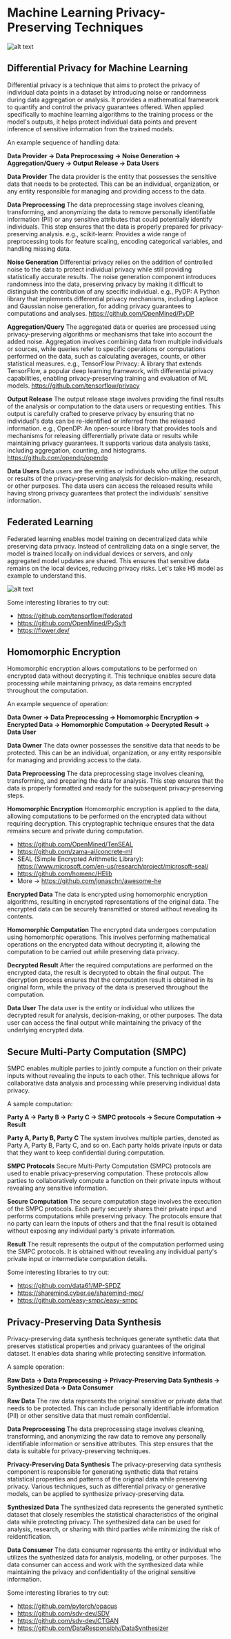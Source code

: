# Machine Learning Privacy-Preserving Techniques

![alt text](images/pp.png)

## Differential Privacy for Machine Learning

Differential privacy is a technique that aims to protect the privacy of individual data points in a dataset by introducing noise or randomness during data aggregation or analysis. It provides a mathematical framework to quantify and control the privacy guarantees offered. When applied specifically to machine learning algorithms to the training process or the model's outputs, it helps protect individual data points and prevent inference of sensitive information from the trained models.

An example sequence of handling data:

__Data Provider → Data Preprocessing → Noise Generation → Aggregation/Query → Output Release → Data Users__

**Data Provider**
The data provider is the entity that possesses the sensitive data that needs to be protected. This can be an individual, organization, or any entity responsible for managing and providing access to the data.

**Data Preprocessing**
The data preprocessing stage involves cleaning, transforming, and anonymizing the data to remove personally identifiable information (PII) or any sensitive attributes that could potentially identify individuals. This step ensures that the data is properly prepared for privacy-preserving analysis. e.g., scikit-learn: Provides a wide range of preprocessing tools for feature scaling, encoding categorical variables, and handling missing data.

**Noise Generation**
Differential privacy relies on the addition of controlled noise to the data to protect individual privacy while still providing statistically accurate results. The noise generation component introduces randomness into the data, preserving privacy by making it difficult to distinguish the contribution of any specific individual. e.g., PyDP: A Python library that implements differential privacy mechanisms, including Laplace and Gaussian noise generation, for adding privacy guarantees to computations and analyses. https://github.com/OpenMined/PyDP

**Aggregation/Query**
The aggregated data or queries are processed using privacy-preserving algorithms or mechanisms that take into account the added noise. Aggregation involves combining data from multiple individuals or sources, while queries refer to specific operations or computations performed on the data, such as calculating averages, counts, or other statistical measures. e.g., TensorFlow Privacy: A library that extends TensorFlow, a popular deep learning framework, with differential privacy capabilities, enabling privacy-preserving training and evaluation of ML models. https://github.com/tensorflow/privacy

**Output Release**
The output release stage involves providing the final results of the analysis or computation to the data users or requesting entities. This output is carefully crafted to preserve privacy by ensuring that no individual's data can be re-identified or inferred from the released information. e.g., OpenDP: An open-source library that provides tools and mechanisms for releasing differentially private data or results while maintaining privacy guarantees. It supports various data analysis tasks, including aggregation, counting, and histograms. https://github.com/opendp/opendp

**Data Users**
Data users are the entities or individuals who utilize the output or results of the privacy-preserving analysis for decision-making, research, or other purposes. The data users can access the released results while having strong privacy guarantees that protect the individuals' sensitive information.

## Federated Learning

Federated learning enables model training on decentralized data while preserving data privacy. Instead of centralizing data on a single server, the model is trained locally on individual devices or servers, and only aggregated model updates are shared. This ensures that sensitive data remains on the local devices, reducing privacy risks. Let's take H5 model as example to understand this.

![alt text](images/fe.png)

Some interesting libraries to try out:
- https://github.com/tensorflow/federated
- https://github.com/OpenMined/PySyft
- https://flower.dev/

## Homomorphic Encryption

Homomorphic encryption allows computations to be performed on encrypted data without decrypting it. This technique enables secure data processing while maintaining privacy, as data remains encrypted throughout the computation.

An example sequence of operation:

__Data Owner → Data Preprocessing → Homomorphic Encryption → Encrypted Data → Homomorphic Computation → Decrypted Result → Data User__

**Data Owner**
The data owner possesses the sensitive data that needs to be protected. This can be an individual, organization, or any entity responsible for managing and providing access to the data.

**Data Preprocessing**
The data preprocessing stage involves cleaning, transforming, and preparing the data for analysis. This step ensures that the data is properly formatted and ready for the subsequent privacy-preserving steps.

**Homomorphic Encryption**
Homomorphic encryption is applied to the data, allowing computations to be performed on the encrypted data without requiring decryption. This cryptographic technique ensures that the data remains secure and private during computation.
- https://github.com/OpenMined/TenSEAL
- https://github.com/zama-ai/concrete-ml
- SEAL (Simple Encrypted Arithmetic Library): https://www.microsoft.com/en-us/research/project/microsoft-seal/
- https://github.com/homenc/HElib
- More → https://github.com/jonaschn/awesome-he

**Encrypted Data**
The data is encrypted using homomorphic encryption algorithms, resulting in encrypted representations of the original data. The encrypted data can be securely transmitted or stored without revealing its contents.

**Homomorphic Computation**
The encrypted data undergoes computation using homomorphic operations. This involves performing mathematical operations on the encrypted data without decrypting it, allowing the computation to be carried out while preserving data privacy.

**Decrypted Result**
After the required computations are performed on the encrypted data, the result is decrypted to obtain the final output. The decryption process ensures that the computation result is obtained in its original form, while the privacy of the data is preserved throughout the computation.

**Data User**
The data user is the entity or individual who utilizes the decrypted result for analysis, decision-making, or other purposes. The data user can access the final output while maintaining the privacy of the underlying encrypted data.

## Secure Multi-Party Computation (SMPC)

SMPC enables multiple parties to jointly compute a function on their private inputs without revealing the inputs to each other. This technique allows for collaborative data analysis and processing while preserving individual data privacy.

A sample computation:

__Party A → Party B → Party C → SMPC protocols → Secure Computation → Result__

**Party A, Party B, Party C**
The system involves multiple parties, denoted as Party A, Party B, Party C, and so on. Each party holds private inputs or data that they want to keep confidential during computation.

**SMPC Protocols**
Secure Multi-Party Computation (SMPC) protocols are used to enable privacy-preserving computation. These protocols allow parties to collaboratively compute a function on their private inputs without revealing any sensitive information.

**Secure Computation**
The secure computation stage involves the execution of the SMPC protocols. Each party securely shares their private input and performs computations while preserving privacy. The protocols ensure that no party can learn the inputs of others and that the final result is obtained without exposing any individual party's private information.

**Result**
The result represents the output of the computation performed using the SMPC protocols. It is obtained without revealing any individual party's private input or intermediate computation details.

Some interesting libraries to try out:
- https://github.com/data61/MP-SPDZ
- https://sharemind.cyber.ee/sharemind-mpc/
- https://github.com/easy-smpc/easy-smpc

## Privacy-Preserving Data Synthesis

Privacy-preserving data synthesis techniques generate synthetic data that preserves statistical properties and privacy guarantees of the original dataset. It enables data sharing while protecting sensitive information.

A sample operation:

__Raw Data → Data Preprocessing → Privacy-Preserving Data Synthesis → Synthesized Data → Data Consumer__

**Raw Data**
The raw data represents the original sensitive or private data that needs to be protected. This can include personally identifiable information (PII) or other sensitive data that must remain confidential.

**Data Preprocessing**
The data preprocessing stage involves cleaning, transforming, and anonymizing the raw data to remove any personally identifiable information or sensitive attributes. This step ensures that the data is suitable for privacy-preserving techniques.

**Privacy-Preserving Data Synthesis**
The privacy-preserving data synthesis component is responsible for generating synthetic data that retains statistical properties and patterns of the original data while preserving privacy. Various techniques, such as differential privacy or generative models, can be applied to synthesize privacy-preserving data.

**Synthesized Data**
The synthesized data represents the generated synthetic dataset that closely resembles the statistical characteristics of the original data while protecting privacy. The synthesized data can be used for analysis, research, or sharing with third parties while minimizing the risk of reidentification.

**Data Consumer**
The data consumer represents the entity or individual who utilizes the synthesized data for analysis, modeling, or other purposes. The data consumer can access and work with the synthesized data while maintaining the privacy and confidentiality of the original sensitive information.

Some interesting libraries to try out:
- https://github.com/pytorch/opacus
- https://github.com/sdv-dev/SDV
- https://github.com/sdv-dev/CTGAN
- https://github.com/DataResponsibly/DataSynthesizer